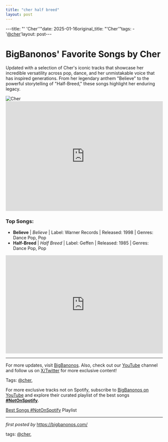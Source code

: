 ```yaml
---
title: "cher half breed"
layout: post
---
```

---title: "' 'Cher''"date: 2025-01-16original_title: "'Cher'"tags:  - '[@cher](/tags/cher/)'layout: post---<!-- Title of the Post --><h1>BigBanonos' Favorite Songs by Cher</h1> <!-- Introductory Text --><p>Updated with a selection of Cher's iconic tracks that showcase her incredible versatility across pop, dance, and her unmistakable voice that has inspired generations. From her legendary anthem "Believe" to the powerful storytelling of "Half-Breed," these songs highlight her enduring legacy.</p> <!-- Featured Image --><div> <img src="https://i.scdn.co/image/ab67616d0000b27351160dc962f315ca0106ceeb" alt="Cher"></div> <!-- Spotify Playlist Embed --><div> <iframe src="https://open.spotify.com/embed/playlist/5UbeJZvv20zCC4aCIFZwZq?utm_source=generator" width="100%" height="352" frameBorder="0" allowfullscreen="" allow="autoplay; clipboard-write; encrypted-media; fullscreen; picture-in-picture" loading="lazy"></iframe></div> <!-- Song Information --><h3>Top Songs:</h3><ul> <li><strong>Believe</strong> | <em>Believe</em> | Label: Warner Records | Released: 1998 | Genres: Dance Pop, Pop</li> <li><strong>Half-Breed</strong> | <em>Half Breed</em> | Label: Geffen | Released: 1985 | Genres: Dance Pop, Pop</li></ul> <!-- YouTube Embed --><div> <iframe allowfullscreen="" frameborder="0" height="315" src="https://www.youtube.com/embed/zt9XDdzzp2k?list=PLtuNtuTatqI27rEpl6sppn5M8ja8x3-Rz" width="100%"></iframe></div> <!-- Footer Links --><hr /><p>For more updates, visit <a href="https://bigbanonos.com/" target="_blank">BigBanonos</a>. Also, check out our <a href="https://www.youtube.com/[@BigBanonos](/tags/BigBanonos/)" target="_blank">YouTube</a> channel and follow us on <a href="https://x.com/bigbanonos" target="_blank">X/Twitter</a> for more exclusive content!</p> <!-- Tags --><p>Tags: [@cher](/tags/cher/),</p><!--Subscribe and Playlist Links--><div>    <p>For more exclusive tracks not on Spotify, subscribe to <a href="https://www.youtube.com/[@BigBanonos](/tags/BigBanonos/)" target="_blank">BigBanonos on YouTube</a> and explore their curated playlist of the best songs <strong>[#NotOnSpotify](/tags/NotOnSpotify/)</strong>.</p>    <p><a href="https://www.youtube.com/playlist?list=PLtuNtuTatqI0kFahUCbtbfenC_ET5O_tr" target="_blank">Best Songs [#NotOnSpotify](/tags/NotOnSpotify/) Playlist<br /></a></p></div><hr /><p><em>first posted by</em> <a href="https://bigbanonos.com/" rel="noopener" target="_new">https://bigbanonos.com/</a></p><p>tags: [@cher](/tags/cher/),</p>